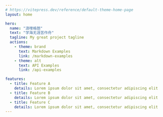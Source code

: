```yaml
---
# https://vitepress.dev/reference/default-theme-home-page
layout: home

hero:
  name: "浪哩格朗"
  text: "学海无涯苦作舟"
  tagline: My great project tagline
  actions:
    - theme: brand
      text: Markdown Examples
      link: /markdown-examples
    - theme: alt
      text: API Examples
      link: /api-examples

features:
  - title: Feature A
    details: Lorem ipsum dolor sit amet, consectetur adipiscing elit
  - title: Feature B
    details: Lorem ipsum dolor sit amet, consectetur adipiscing elit
  - title: Feature C
    details: Lorem ipsum dolor sit amet, consectetur adipiscing elit
---
```



